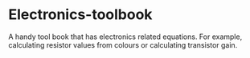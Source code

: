# Electronics-toolbook
A handy tool book that has electronics related equations. For example, calculating resistor values from colours or calculating transistor gain.
